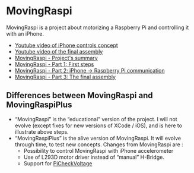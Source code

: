 MovingRaspi
===========

MovingRaspi is a project about motorizing a Raspberry Pi and controlling it with an iPhone.

* [Youtube video of iPhone controls concept](http://www.youtube.com/watch?v=zaB3agbCoIY)
* [Youtube video of the final assembly](http://www.youtube.com/watch?v=nw-39-aKUKc)
* [MovingRaspi - Project's summary](https://goddess-gate.com/projects/en/raspi/movingraspi)
* [MovingRaspi - Part 1: First steps](https://goddess-gate.com/projects/en/raspi/movingraspip01)
* [MovingRaspi - Part 2: iPhone -> Raspberry Pi communication](https://goddess-gate.com/projects/en/raspi/movingraspip02)
* [MovingRaspi - Part 3: The final assembly](https://goddess-gate.com/projects/en/raspi/movingraspip03)


Differences between MovingRaspi and MovingRaspiPlus
---------------------------------------------------
* “MovingRaspi” is the “educational” version of the project. I will not evolve (except fixes for new versions of XCode / iOS), and is here to illustrate above steps.
* “MovingRaspiPlus” is the alive version of MovingRaspi. It will evolve through time, to test new concepts. Changes from MovingRaspi are :
	* Possibility to control MovingRaspi with iPhone accelerometer
	* Use of L293D motor driver instead of “manual” H-Bridge.
    * Support for [PiCheckVoltage](https://github.com/aboudou/picheckvoltage)
